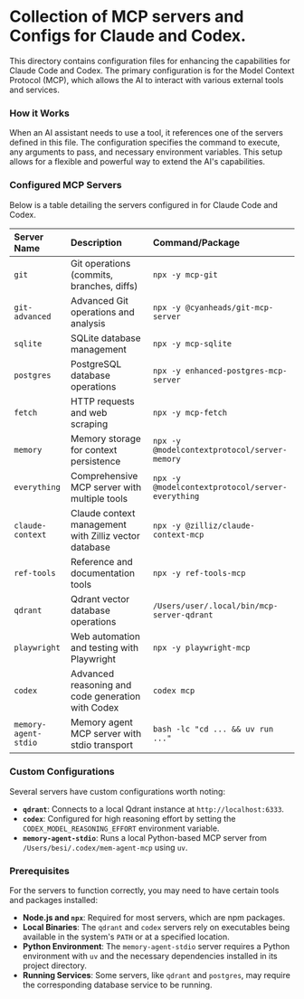 # Collection of MCP servers and Configs for Claude and Codex.

This directory contains configuration files for enhancing the capabilities for Claude Code and Codex. The primary configuration is for the Model Context Protocol (MCP), which allows the AI to interact with various external tools and services.

### How it Works

When an AI assistant needs to use a tool, it references one of the servers defined in this file. The configuration specifies the command to execute, any arguments to pass, and necessary environment variables. This setup allows for a flexible and powerful way to extend the AI's capabilities.

### Configured MCP Servers

Below is a table detailing the servers configured in for Claude Code and Codex.

| Server Name | Description | Command/Package |
| :--- | :--- | :--- |
| `git` | Git operations (commits, branches, diffs) | `npx -y mcp-git` |
| `git-advanced` | Advanced Git operations and analysis | `npx -y @cyanheads/git-mcp-server` |
| `sqlite` | SQLite database management | `npx -y mcp-sqlite` |
| `postgres` | PostgreSQL database operations | `npx -y enhanced-postgres-mcp-server` |
| `fetch` | HTTP requests and web scraping | `npx -y mcp-fetch` |
| `memory` | Memory storage for context persistence | `npx -y @modelcontextprotocol/server-memory` |
| `everything` | Comprehensive MCP server with multiple tools | `npx -y @modelcontextprotocol/server-everything` |
| `claude-context` | Claude context management with Zilliz vector database | `npx -y @zilliz/claude-context-mcp` |
| `ref-tools` | Reference and documentation tools | `npx -y ref-tools-mcp` |
| `qdrant` | Qdrant vector database operations | `/Users/user/.local/bin/mcp-server-qdrant` |
| `playwright` | Web automation and testing with Playwright | `npx -y playwright-mcp` |
| `codex` | Advanced reasoning and code generation with Codex | `codex mcp` |
| `memory-agent-stdio` | Memory agent MCP server with stdio transport | `bash -lc "cd ... && uv run ..."` |

### Custom Configurations

Several servers have custom configurations worth noting:

*   **`qdrant`**: Connects to a local Qdrant instance at `http://localhost:6333`.
*   **`codex`**: Configured for high reasoning effort by setting the `CODEX_MODEL_REASONING_EFFORT` environment variable.
*   **`memory-agent-stdio`**: Runs a local Python-based MCP server from `/Users/besi/.codex/mem-agent-mcp` using `uv`.

### Prerequisites

For the servers to function correctly, you may need to have certain tools and packages installed:

*   **Node.js and `npx`**: Required for most servers, which are npm packages.
*   **Local Binaries**: The `qdrant` and `codex` servers rely on executables being available in the system's `PATH` or at a specified location.
*   **Python Environment**: The `memory-agent-stdio` server requires a Python environment with `uv` and the necessary dependencies installed in its project directory.
*   **Running Services**: Some servers, like `qdrant` and `postgres`, may require the corresponding database service to be running.
